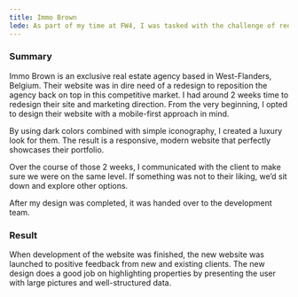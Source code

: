 ```yaml
---
title: Immo Brown
lede: As part of my time at FW4, I was tasked with the challenge of redesigning the online identity of real estate broker, Immo Brown.
---
```

### Summary
Immo Brown is an exclusive real estate agency based in West-Flanders, Belgium. Their website was in dire need of a redesign to reposition the agency back on top in this competitive market. I had around 2 weeks time to redesign their site and marketing direction. From the very beginning, I opted to design their website with a mobile-first approach in mind.

By using dark colors combined with simple iconography, I created a luxury look for them. The result is a responsive, modern website that perfectly showcases their portfolio.

Over the course of those 2 weeks, I communicated with the client to make sure we were on the same level. If something was not to their liking, we’d sit down and explore other options. 

After my design was completed, it was handed over to the development team.

### Result
When development of the website was finished, the new website was launched to positive feedback from new and existing clients. The new design does a good job on highlighting properties by presenting the user with large pictures and well-structured data.